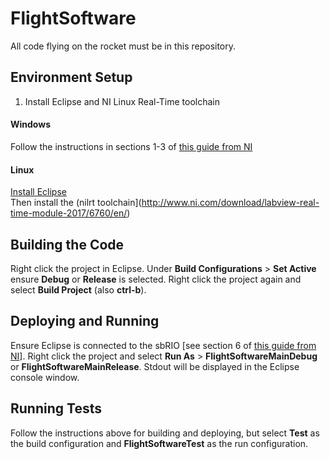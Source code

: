 # FlightSoftware
All code flying on the rocket must be in this repository.

## Environment Setup
1. Install Eclipse and NI Linux Real-Time toolchain

#### Windows
Follow the instructions in sections 1-3 of [this guide from NI](http://www.ni.com/tutorial/14625/en/)	

#### Linux
[Install Eclipse](https://www.eclipse.org/downloads/)  
Then install the (nilrt toolchain](http://www.ni.com/download/labview-real-time-module-2017/6760/en/)


## Building the Code
Right click the project in Eclipse. Under **Build Configurations** > **Set Active** ensure **Debug** or **Release** is selected.
Right click the project again and select **Build Project** (also **ctrl-b**).

## Deploying and Running
Ensure Eclipse is connected to the sbRIO [see section 6 of [this guide from NI](http://www.ni.com/tutorial/14625/en/)].
 Right click the project and select **Run As** > **FlightSoftwareMainDebug** or **FlightSoftwareMainRelease**. 
 Stdout will be displayed in the Eclipse console window. 
 
## Running Tests
Follow the instructions above for building and deploying, but select **Test** as the build configuration and **FlightSoftwareTest** as the run configuration.
